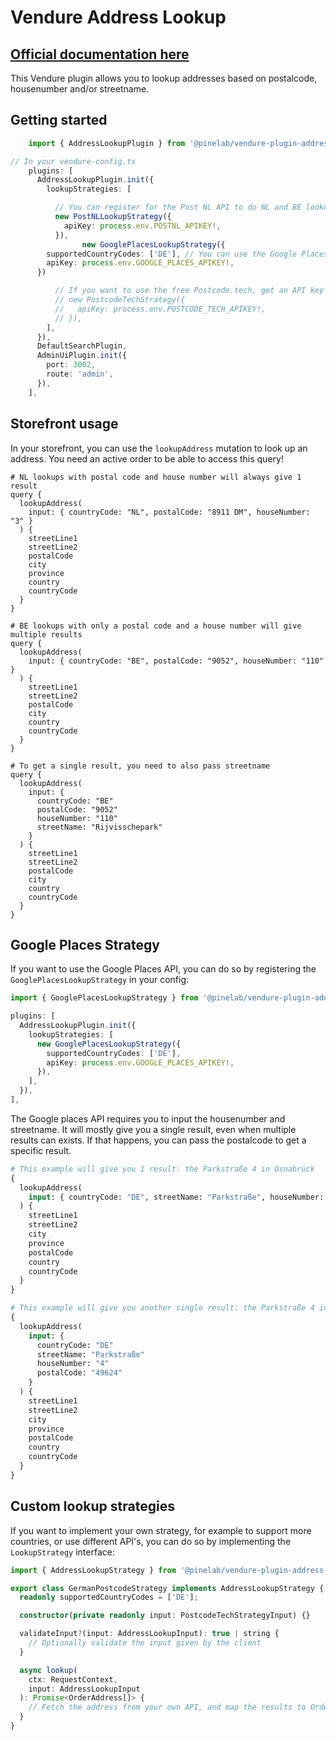# Vendure Address Lookup

## [Official documentation here](https://plugins.pinelab.studio/plugin/vendure-plugin-address-lookup)

This Vendure plugin allows you to lookup addresses based on postalcode, housenumber and/or streetname.

## Getting started

```ts
    import { AddressLookupPlugin } from '@pinelab/vendure-plugin-address-lookup';

// In your vendure-config.ts
    plugins: [
      AddressLookupPlugin.init({
        lookupStrategies: [

          // You can register for the Post NL API to do NL and BE lookups
          new PostNLLookupStrategy({
            apiKey: process.env.POSTNL_APIKEY!,
          }),
                new GooglePlacesLookupStrategy({
        supportedCountryCodes: ['DE'], // You can use the Google Places API for any country, but you need to register for an API key at https://developers.google.com/maps/documentation/places/web-service/get-api-key
        apiKey: process.env.GOOGLE_PLACES_APIKEY!,
      })

          // If you want to use the free Postcode.tech, get an API key at https://postcode.tech/ and uncomment the lines below
          // new PostcodeTechStrategy({
          //   apiKey: process.env.POSTCODE_TECH_APIKEY!,
          // }),
        ],
      }),
      DefaultSearchPlugin,
      AdminUiPlugin.init({
        port: 3002,
        route: 'admin',
      }),
    ],
```

## Storefront usage

In your storefront, you can use the `lookupAddress` mutation to look up an address.
You need an active order to be able to access this query!

```gql
# NL lookups with postal code and house number will always give 1 result
query {
  lookupAddress(
    input: { countryCode: "NL", postalCode: "8911 DM", houseNumber: "3" }
  ) {
    streetLine1
    streetLine2
    postalCode
    city
    province
    country
    countryCode
  }
}

# BE lookups with only a postal code and a house number will give multiple results
query {
  lookupAddress(
    input: { countryCode: "BE", postalCode: "9052", houseNumber: "110" }
  ) {
    streetLine1
    streetLine2
    postalCode
    city
    country
    countryCode
  }
}

# To get a single result, you need to also pass streetname
query {
  lookupAddress(
    input: {
      countryCode: "BE"
      postalCode: "9052"
      houseNumber: "110"
      streetName: "Rijvisschepark"
    }
  ) {
    streetLine1
    streetLine2
    postalCode
    city
    country
    countryCode
  }
}
```

## Google Places Strategy

If you want to use the Google Places API, you can do so by registering the `GooglePlacesLookupStrategy` in your config:

```ts
import { GooglePlacesLookupStrategy } from '@pinelab/vendure-plugin-address-lookup';

plugins: [
  AddressLookupPlugin.init({
    lookupStrategies: [
      new GooglePlacesLookupStrategy({
        supportedCountryCodes: ['DE'],
        apiKey: process.env.GOOGLE_PLACES_APIKEY!,
      }),
    ],
  }),
],

```

The Google places API requires you to input the housenumber and streetname. It will mostly give you a single result, even when multiple results can exists.
If that happens, you can pass the postalcode to get a specific result.

```graphql
# This example will give you 1 result: the Parkstraße 4 in Osnabrück
{
  lookupAddress(
    input: { countryCode: "DE", streetName: "Parkstraße", houseNumber: "4" }
  ) {
    streetLine1
    streetLine2
    city
    province
    postalCode
    country
    countryCode
  }
}
```

```graphql
# This example will give you another single result: the Parkstraße 4 in Löningen
{
  lookupAddress(
    input: {
      countryCode: "DE"
      streetName: "Parkstraße"
      houseNumber: "4"
      postalCode: "49624"
    }
  ) {
    streetLine1
    streetLine2
    city
    province
    postalCode
    country
    countryCode
  }
}
```

## Custom lookup strategies

If you want to implement your own strategy, for example to support more countries, or use different API's, you can do so by implementing the `LookupStrategy` interface:

```ts
import { AddressLookupStrategy } from '@pinelab/vendure-plugin-address-lookup';

export class GermanPostcodeStrategy implements AddressLookupStrategy {
  readonly supportedCountryCodes = ['DE'];

  constructor(private readonly input: PostcodeTechStrategyInput) {}

  validateInput?(input: AddressLookupInput): true | string {
    // Optionally validate the input given by the client
  }

  async lookup(
    ctx: RequestContext,
    input: AddressLookupInput
  ): Promise<OrderAddress[]> {
    // Fetch the address from your own API, and map the results to OrderAddress
  }
}
```
